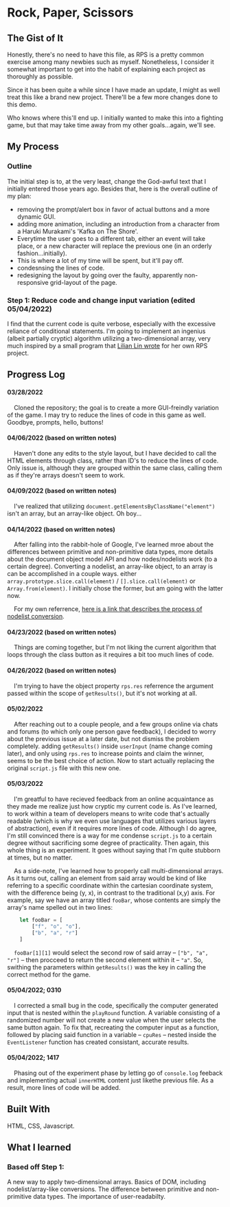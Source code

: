 # Rock, Paper, Scissors

## The Gist of It
Honestly, there's no need to have this file, as RPS is a pretty common exercise
among many newbies such as myself. Nonetheless, I consider it somewhat important
to get into the habit of explaining each project as thoroughly as possible. 

Since it has been quite a while since I have made an update, I might as well treat this
like a brand new project. There'll be a few more changes done to this demo.

Who knows where this'll end up. I initially wanted to make this into a fighting game,
but that may take time away from my other goals...again, we'll see.

## My Process

### Outline
The initial step is to, at the very least, change the God-awful text that I initially entered those years ago.
Besides that, here is the overall outline of my plan:
- removing the prompt/alert box in favor of actual buttons and a more dynamic GUI.
- adding more animation, including an introduction from a character from a Haruki Murakami's 'Kafka on The Shore'.
 - Everytime the user goes to a different tab, either an event will take place, or a new character will replace the previous one (in an orderly fashion...initially).
 - This is where a lot of my time will be spent, but it'll pay off.
- condesnsing the lines of code.
- redesigning the layout by going over the faulty, apparently non-responsive grid-layout of the page.

### Step 1: Reduce code and change input variation (edited 05/04/2022)
I find that the current code is quite verbose, especially with the excessive reliance of conditional statements.
I'm going to implement an ingenius (albeit partially cryptic) algorithm utilizing a two-dimensional array, very much inspired by a small program that [Lilian Lin wrote](https://medium.com/@linlinghao/write-a-rock-paper-scissors-game-without-if-else-in-javascript-f7e4951de220) for her own RPS project.

## Progress Log

#### 03/28/2022
&nbsp;&nbsp;&nbsp;&nbsp;Cloned the repository; the goal is to create a more GUI-freindly variation of the game.
I may try to reduce the lines of code in this game as well. Goodbye, prompts, hello, buttons! 

#### 04/06/2022 (based on written notes)
&nbsp;&nbsp;&nbsp;&nbsp;Haven't done any edits to the style layout, but I have decided to call the HTML elements through
class, rather than ID's to reduce the lines of code. Only issue is, although they are grouped within
the same class, calling them as if they're arrays doesn't seem to work.

#### 04/09/2022 (based on written notes)
&nbsp;&nbsp;&nbsp;&nbsp;I've realized that utilizing ``document.getElementsByClassName("element")`` isn't an array, but an
array-like object. Oh boy...

#### 04/14/2022 (based on written notes)
&nbsp;&nbsp;&nbsp;&nbsp;After falling into the rabbit-hole of Google, I've learned mroe about the differences between primitive and non-primitive data types, more details about the document object model API and how nodes/nodelists work (to a certain degree). Converting a nodelist, an array-like object, to an array is can be accomplished in a couple ways. either ``array.prototype.slice.call(element)`` / ``[].slice.call(element)`` or ``Array.from(element)``. I initially chose the former, but am going with the latter now. 

&nbsp;&nbsp;&nbsp;&nbsp;For my own referrence, [here is a link that describes the process of nodelist conversion](https://shifteleven.com/articles/2007/06/28/array-like-objects-in-javascript/).

#### 04/23/2022 (based on written notes)
&nbsp;&nbsp;&nbsp;&nbsp;Things are coming together, but I'm not liking the current algorithm that loops through the class button as it requires a bit too much lines of code.

#### 04/26/2022 (based on written notes)
&nbsp;&nbsp;&nbsp;&nbsp;I'm trying to have the object property ``rps.res`` referrence the argument passed within the scope of ``getResults()``, but it's not working at all. 

#### 05/02/2022
&nbsp;&nbsp;&nbsp;&nbsp;After reaching out to a couple people, and a few groups online via chats and forums (to which only one person gave feedback), I decided to worry about the previous issue at a later date, but not dismiss the problem completely. adding ``getResults()`` inside ``userInput`` (name change coming later), and only using ``rps.res`` to increase points and claim the winner, seems to be the best choice of action. Now to start actually replacing the original ``script.js`` file with this new one.

#### 05/03/2022
&nbsp;&nbsp;&nbsp;&nbsp;I'm greatful to have recieved feedback from an online acquaintance as they made me realize just how cryptic my current code is. As I've learned, to work within a team of developers means to write code that's actually readable (which is why we even use languages that utilizes various layers of abstraction), even if it requires more lines of code. Although I do agree, I'm still convinced there is a way for me condense ``script.js`` to a certain degree without sacrificing some degree of practicality. Then again, this whole thing is an experiment. It goes without saying that I'm quite stubborn at times, but no matter.

&nbsp;&nbsp;&nbsp;&nbsp;As a side-note, I've learned how to properly call multi-dimensional arrays. As it turns out, calling an element from said array
would be kind of like referring to a specific coordinate within the cartesian coordinate system, with the difference being (y, x), in contrast to the traditional (x,y) axis. For example, say we have an array titled ``fooBar``, whose contents are simply the array's name spelled out in two lines: 

```javascript
    let fooBar = [
        ["f", "o", "o"],
        ["b", "a", "r"]
    ]
```

&nbsp;&nbsp;&nbsp;&nbsp;``fooBar[1][1]`` would select the second row of said array – ``["b", "a", "r"]`` –  then procceed to return the second element within it –  ``"a"``. So, swithing the parameters within ``getResults()`` was the key in calling the correct method for the game. 

#### 05/04/2022; 0310
&nbsp;&nbsp;&nbsp;&nbsp;I corrected a small bug in the code, specifically the computer generated input that is nested within the ``playRound`` function. A variable consisting of a randomized number will not create a new value when the user selects the same button again. To fix that, recreating the computer input as a function, followed by placing said function in a variable – ``cpuRes`` – nested inside the ``EventListener`` function has created consistant, accurate results.
#### 05/04/2022; 1417
&nbsp;&nbsp;&nbsp;&nbsp;Phasing out of the experiment phase by letting go of ``console.log`` feeback and implementing actual ``innerHTML`` content just likethe previous file. As a result, more lines of code will be added.

## Built With
HTML, CSS, Javascript.

## What I learned

### Based off Step 1:
A new way to apply two-dimensional arrays. Basics of DOM, including nodelist/array-like conversions. The difference between primitive and non-primitive data types. The importance of user-readabilty. 